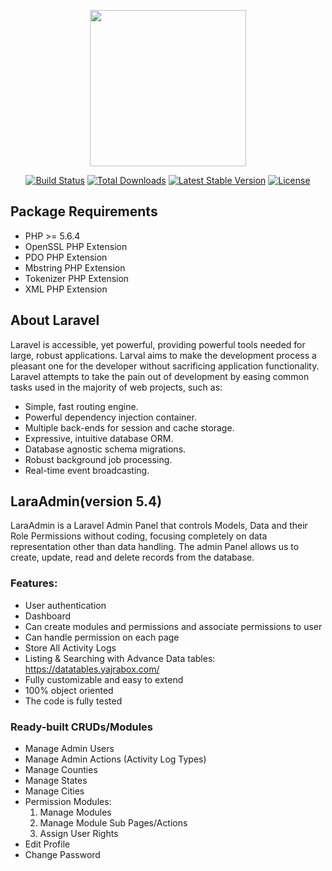 <p align="center"><a href="http://www.phpdots.com" target="_blank"><img height="250px" src="https://www.phpdots.com/wp-content/uploads/2017/09/logo-color-change.png"></a>
</p>

<p align="center">
<a href="https://travis-ci.org/laravel/framework"><img src="https://travis-ci.org/laravel/framework.svg" alt="Build Status"></a>
<a href="https://packagist.org/packages/laravel/framework"><img src="https://poser.pugx.org/laravel/framework/d/total.svg" alt="Total Downloads"></a>
<a href="https://packagist.org/packages/laravel/framework"><img src="https://poser.pugx.org/laravel/framework/v/stable.svg" alt="Latest Stable Version"></a>
<a href="https://packagist.org/packages/laravel/framework"><img src="https://poser.pugx.org/laravel/framework/license.svg" alt="License"></a>
</p>

## Package Requirements

- PHP >= 5.6.4
- OpenSSL PHP Extension
- PDO PHP Extension
- Mbstring PHP Extension
- Tokenizer PHP Extension
- XML PHP Extension


## About Laravel

Laravel is accessible, yet powerful, providing powerful tools needed for large, robust applications. Larval aims to make the development process a pleasant one for the developer without sacrificing application functionality. Laravel attempts to take the pain out of development by easing common tasks used in the majority of web projects, such as:

- Simple, fast routing engine.
- Powerful dependency injection container.
- Multiple back-ends for session and cache storage.
- Expressive, intuitive database ORM.
- Database agnostic schema migrations.
- Robust background job processing.
- Real-time event broadcasting.

## LaraAdmin(version 5.4)

LaraAdmin is a Laravel Admin Panel that controls Models, Data and their Role Permissions without coding, focusing completely on data representation other than data handling. The admin Panel allows us to create, update, read and delete records from the database.

### Features:

- User authentication
- Dashboard
- Can create modules and permissions and associate permissions to user
- Can handle permission on each page
- Store All Activity Logs
- Listing & Searching with Advance Data tables: https://datatables.yajrabox.com/
- Fully customizable and easy to extend
- 100% object oriented
- The code is fully tested

### Ready-built CRUDs/Modules

- Manage Admin Users
- Manage Admin Actions (Activity Log Types)
- Manage Counties
- Manage States
- Manage Cities	
- Permission Modules:
	1. Manage Modules
	2. Manage Module Sub Pages/Actions
	3. Assign User Rights
- Edit Profile	
- Change Password


